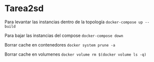 # Tarea2sd


Para levantar las instancias dentro de la topología
   ``docker-compose up --build``

Para bajar las instancias del compose
   ``docker-compose down``

Borrar cache en contenedores
   ``docker system prune -a``
   
Borrar cache en volumenes
   ``docker volume rm $(docker volume ls -q)``
